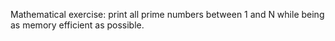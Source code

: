 Mathematical exercise: print all prime numbers between 1 and N while being as memory efficient as possible.
